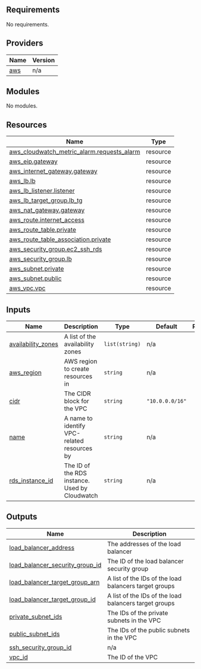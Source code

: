 <!-- BEGIN_TF_DOCS -->
## Requirements

No requirements.

## Providers

| Name | Version |
|------|---------|
| <a name="provider_aws"></a> [aws](#provider\_aws) | n/a |

## Modules

No modules.

## Resources

| Name | Type |
|------|------|
| [aws_cloudwatch_metric_alarm.requests_alarm](https://registry.terraform.io/providers/hashicorp/aws/latest/docs/resources/cloudwatch_metric_alarm) | resource |
| [aws_eip.gateway](https://registry.terraform.io/providers/hashicorp/aws/latest/docs/resources/eip) | resource |
| [aws_internet_gateway.gateway](https://registry.terraform.io/providers/hashicorp/aws/latest/docs/resources/internet_gateway) | resource |
| [aws_lb.lb](https://registry.terraform.io/providers/hashicorp/aws/latest/docs/resources/lb) | resource |
| [aws_lb_listener.listener](https://registry.terraform.io/providers/hashicorp/aws/latest/docs/resources/lb_listener) | resource |
| [aws_lb_target_group.lb_tg](https://registry.terraform.io/providers/hashicorp/aws/latest/docs/resources/lb_target_group) | resource |
| [aws_nat_gateway.gateway](https://registry.terraform.io/providers/hashicorp/aws/latest/docs/resources/nat_gateway) | resource |
| [aws_route.internet_access](https://registry.terraform.io/providers/hashicorp/aws/latest/docs/resources/route) | resource |
| [aws_route_table.private](https://registry.terraform.io/providers/hashicorp/aws/latest/docs/resources/route_table) | resource |
| [aws_route_table_association.private](https://registry.terraform.io/providers/hashicorp/aws/latest/docs/resources/route_table_association) | resource |
| [aws_security_group.ec2_ssh_rds](https://registry.terraform.io/providers/hashicorp/aws/latest/docs/resources/security_group) | resource |
| [aws_security_group.lb](https://registry.terraform.io/providers/hashicorp/aws/latest/docs/resources/security_group) | resource |
| [aws_subnet.private](https://registry.terraform.io/providers/hashicorp/aws/latest/docs/resources/subnet) | resource |
| [aws_subnet.public](https://registry.terraform.io/providers/hashicorp/aws/latest/docs/resources/subnet) | resource |
| [aws_vpc.vpc](https://registry.terraform.io/providers/hashicorp/aws/latest/docs/resources/vpc) | resource |

## Inputs

| Name | Description | Type | Default | Required |
|------|-------------|------|---------|:--------:|
| <a name="input_availability_zones"></a> [availability\_zones](#input\_availability\_zones) | A list of the availability zones | `list(string)` | n/a | yes |
| <a name="input_aws_region"></a> [aws\_region](#input\_aws\_region) | AWS region to create resources in | `string` | n/a | yes |
| <a name="input_cidr"></a> [cidr](#input\_cidr) | The CIDR block for the VPC | `string` | `"10.0.0.0/16"` | no |
| <a name="input_name"></a> [name](#input\_name) | A name to identify VPC-related resources by | `string` | n/a | yes |
| <a name="input_rds_instance_id"></a> [rds\_instance\_id](#input\_rds\_instance\_id) | The ID of the RDS instance. Used by Cloudwatch | `string` | n/a | yes |

## Outputs

| Name | Description |
|------|-------------|
| <a name="output_load_balancer_address"></a> [load\_balancer\_address](#output\_load\_balancer\_address) | The addresses of the load balancer |
| <a name="output_load_balancer_security_group_id"></a> [load\_balancer\_security\_group\_id](#output\_load\_balancer\_security\_group\_id) | The ID of the load balancer security group |
| <a name="output_load_balancer_target_group_arn"></a> [load\_balancer\_target\_group\_arn](#output\_load\_balancer\_target\_group\_arn) | A list of the IDs of the load balancers target groups |
| <a name="output_load_balancer_target_group_id"></a> [load\_balancer\_target\_group\_id](#output\_load\_balancer\_target\_group\_id) | A list of the IDs of the load balancers target groups |
| <a name="output_private_subnet_ids"></a> [private\_subnet\_ids](#output\_private\_subnet\_ids) | The IDs of the private subnets in the VPC |
| <a name="output_public_subnet_ids"></a> [public\_subnet\_ids](#output\_public\_subnet\_ids) | The IDs of the public subnets in the VPC |
| <a name="output_ssh_security_group_id"></a> [ssh\_security\_group\_id](#output\_ssh\_security\_group\_id) | n/a |
| <a name="output_vpc_id"></a> [vpc\_id](#output\_vpc\_id) | The ID of the VPC |
<!-- END_TF_DOCS -->